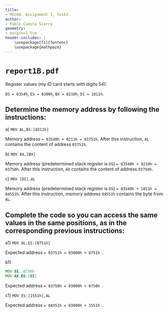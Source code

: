 ```yaml
---
title:
- MICRO. Assignment 1, Task2.
author:
- Pablo Cuesta Sierra
geometry:
- margin=2.5cm
header-includes: |
    \usepackage[T1]{fontenc}
    \usepackage{mathpazo}
---
```


# `report1B.pdf`

Register values (my ID card starts with digits 54): 

`DS = 0354h`, 
`ES = 0300h`,
`BX = 0210h`, 
`DI = 1011h`.

## Determine the memory address by following the instructions:

a) `MOV AL,DS:[0211h]`

Memory address `= 03540h + 0211h = 03751h`. After this instruction, `AL` contains the content of address `03751h`.

b) `MOV AX,[BX]`

Memory address (predetermined stack register is `DS`) 
`= 03540h + 0210h = 03750h`. After this instruction, `AX` contains the content of address `03750h`.

c) `MOV [DI],AL`

Memory address (predetermined stack register is `DS`) 
`= 03540h + 1011h = 04551h`. After this instruction, memory address `04551h` contains the byte from `AL`.

## Complete the code so you can access the same values in the same positions, as in the corresponding previous instructions:

a1) `MOV AL,ES:[0751h]`

Expected address `= 03751h = 03000h + 0751h `.

b1) 
```asm
MOV SI, 0750h
MOV AX,ES:[SI]
```

Expected address `= 03750h = 03000h + 0750h `.

c1) `MOV ES:[1551h],AL`

Expected address `= 04551h = 03000h + 1551h `.

